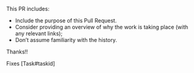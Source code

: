 This PR includes:

* Include the purpose of this Pull Request. 
* Consider providing an overview of why the work is taking place (with any relevant links); 
* Don’t assume familiarity with the history. 

Thanks!!

Fixes [Task#taskid]

